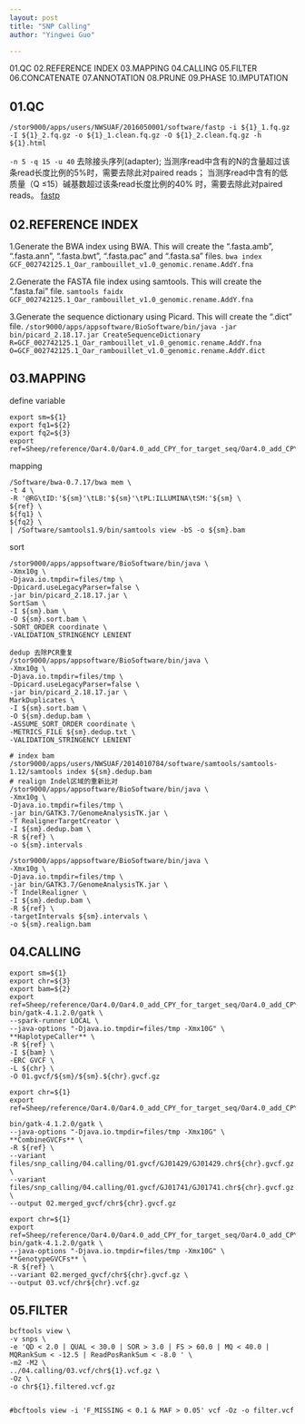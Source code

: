 ```yaml
---
layout: post
title: "SNP Calling"
author: "Yingwei Guo"

---
```


01.QC
02.REFERENCE INDEX
03.MAPPING
04.CALLING
05.FILTER
06.CONCATENATE
07.ANNOTATION 
08.PRUNE
09.PHASE
10.IMPUTATION

## 01.QC

`/stor9000/apps/users/NWSUAF/2016050001/software/fastp -i ${1}_1.fq.gz -I ${1}_2.fq.gz -o ${1}_1.clean.fq.gz -O ${1}_2.clean.fq.gz -h ${1}.html`

`-n 5 -q 15 -u 40`
去除接头序列(adapter);
当测序read中含有的N的含量超过该条read长度比例的5%时，需要去除此对paired reads；
当测序read中含有的低质量（Q ≤15）碱基数超过该条read长度比例的40% 时，需要去除此对paired reads。
[fastp](https://github.com/OpenGene/fastp)

## 02.REFERENCE INDEX

1.Generate the BWA index using BWA. This will create the “.fasta.amb”, “.fasta.ann”, “.fasta.bwt”, “.fasta.pac” and “.fasta.sa” files.
`bwa index GCF_002742125.1_Oar_rambouillet_v1.0_genomic.rename.AddY.fna`

2.Generate the FASTA file index using samtools. This will create the “.fasta.fai” file.
`samtools faidx GCF_002742125.1_Oar_rambouillet_v1.0_genomic.rename.AddY.fna`

3.Generate the sequence dictionary using Picard. This will create the “.dict” file.
`/stor9000/apps/appsoftware/BioSoftware/bin/java -jar bin/picard_2.18.17.jar CreateSequenceDictionary R=GCF_002742125.1_Oar_rambouillet_v1.0_genomic.rename.AddY.fna O=GCF_002742125.1_Oar_rambouillet_v1.0_genomic.rename.AddY.dict`

## 03.MAPPING
define variable

```
export sm=${1}
export fq1=${2}
export fq2=${3}
export ref=Sheep/reference/Oar4.0/Oar4.0_add_CPY_for_target_seq/Oar4.0_add_CPY.fa
```

 mapping
```
/Software/bwa-0.7.17/bwa mem \
-t 4 \
-R '@RG\tID:'${sm}'\tLB:'${sm}'\tPL:ILLUMINA\tSM:'${sm} \
${ref} \
${fq1} \
${fq2} \
| /Software/samtools1.9/bin/samtools view -bS -o ${sm}.bam
```
sort
```
/stor9000/apps/appsoftware/BioSoftware/bin/java \
-Xmx10g \
-Djava.io.tmpdir=files/tmp \
-Dpicard.useLegacyParser=false \
-jar bin/picard_2.18.17.jar \
SortSam \
-I ${sm}.bam \
-O ${sm}.sort.bam \
-SORT_ORDER coordinate \
-VALIDATION_STRINGENCY LENIENT
```

```
dedup 去除PCR重复
/stor9000/apps/appsoftware/BioSoftware/bin/java \
-Xmx10g \
-Djava.io.tmpdir=files/tmp \
-Dpicard.useLegacyParser=false \
-jar bin/picard_2.18.17.jar \
MarkDuplicates \
-I ${sm}.sort.bam \
-O ${sm}.dedup.bam \
-ASSUME_SORT_ORDER coordinate \
-METRICS_FILE ${sm}.dedup.txt \
-VALIDATION_STRINGENCY LENIENT
```

```
# index bam
/stor9000/apps/users/NWSUAF/2014010784/software/samtools/samtools-1.12/samtools index ${sm}.dedup.bam
# realign Indel区域的重新比对
/stor9000/apps/appsoftware/BioSoftware/bin/java \
-Xmx10g \
-Djava.io.tmpdir=files/tmp \
-jar bin/GATK3.7/GenomeAnalysisTK.jar \
-T RealignerTargetCreator \
-I ${sm}.dedup.bam \
-R ${ref} \
-o ${sm}.intervals

/stor9000/apps/appsoftware/BioSoftware/bin/java \
-Xmx10g \
-Djava.io.tmpdir=files/tmp \
-jar bin/GATK3.7/GenomeAnalysisTK.jar \
-T IndelRealigner \
-I ${sm}.dedup.bam \
-R ${ref} \
-targetIntervals ${sm}.intervals \
-o ${sm}.realign.bam

```

## 04.CALLING

```
export sm=${1}
export chr=${3}
export bam=${2}
export ref=Sheep/reference/Oar4.0/Oar4.0_add_CPY_for_target_seq/Oar4.0_add_CPY.fa
bin/gatk-4.1.2.0/gatk \
--spark-runner LOCAL \
--java-options "-Djava.io.tmpdir=files/tmp -Xmx10G" \
**HaplotypeCaller** \
-R ${ref} \
-I ${bam} \
-ERC GVCF \
-L ${chr} \
-O 01.gvcf/${sm}/${sm}.${chr}.gvcf.gz

export chr=${1}
export ref=Sheep/reference/Oar4.0/Oar4.0_add_CPY_for_target_seq/Oar4.0_add_CPY.fa

bin/gatk-4.1.2.0/gatk \
--java-options "-Djava.io.tmpdir=files/tmp -Xmx10G" \
**CombineGVCFs** \
-R ${ref} \
--variant files/snp_calling/04.calling/01.gvcf/GJ01429/GJ01429.chr${chr}.gvcf.gz \
--variant files/snp_calling/04.calling/01.gvcf/GJ01741/GJ01741.chr${chr}.gvcf.gz \
--output 02.merged_gvcf/chr${chr}.gvcf.gz

export chr=${1}
export ref=Sheep/reference/Oar4.0/Oar4.0_add_CPY_for_target_seq/Oar4.0_add_CPY.fa
bin/gatk-4.1.2.0/gatk \
--java-options "-Djava.io.tmpdir=files/tmp -Xmx10G" \
**GenotypeGVCFs** \
-R ${ref} \
--variant 02.merged_gvcf/chr${chr}.gvcf.gz \
--output 03.vcf/chr${chr}.vcf.gz

```
## 05.FILTER

```
bcftools view \
-v snps \
-e 'QD < 2.0 | QUAL < 30.0 | SOR > 3.0 | FS > 60.0 | MQ < 40.0 | MQRankSum < -12.5 | ReadPosRankSum < -8.0 ' \
-m2 -M2 \
../04.calling/03.vcf/chr${1}.vcf.gz \
-Oz \
-o chr${1}.filtered.vcf.gz


#bcftools view -i 'F_MISSING < 0.1 & MAF > 0.05' vcf -Oz -o filter.vcf

```
